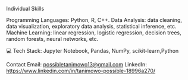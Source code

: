 


Individual Skills




Programming Languages: Python, R, C++.
Data Analysis: data cleaning, data visualization, exploratory data analysis, statistical inference, etc.
Machine Learning: linear regression, logistic regression, decision trees, random forests, neural networks, etc.


💻 Tech Stack:
 Jupyter Notebook, Pandas, NumPy, scikit-learn,Python 



Contact
Email: possibletanimowo13@gmail.com
LinkedIn: https://www.linkedin.com/in/tanimowo-possible-18996a270/





